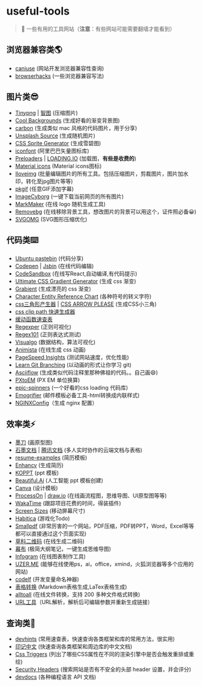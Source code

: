 # useful-tools
> 🔨 一些有用的工具网站（**注意**：有些网站可能需要翻墙才能看到）

## 浏览器兼容类🌎

  * [caniuse](https://caniuse.com/) (网站开发浏览器兼容性查询)
  * [browserhacks](http://browserhacks.com/) (一些浏览器兼容写法)

## 图片类😎

  * [Tinypng](https://tinypng.com/) | [智图](http://zhitu.isux.us/) (压缩图片)
  * [Cool Backgrounds](https://coolbackgrounds.io/) (生成好看的渐变背景图)
  * [carbon](https://carbon.now.sh/?bg=rgba(171,%20184,%20195,%201)&t=seti&wt=none&l=auto&ds=true&dsyoff=20px&dsblur=68px&wc=true&wa=true&pv=48px&ph=32px&ln=false&fm=Hack&fs=14px&si=false&es=2x&wm=false) (生成类似 mac 风格的代码图片，用于分享)  
  * [Unsplash Source](https://source.unsplash.com/) (生成随机图片) 
  * [CSS Sprite Generator](https://spritegen.website-performance.org/) (生成雪碧图)
  * [iconfont](http://www.iconfont.cn/plus) (阿里巴巴矢量图标库)
  * [Preloaders](https://icons8.com/preloaders/) | [LOADING.IO](https://loading.io/) (加载图，**有些是收费的**)
  * [Material icons](https://material.io/tools/icons/?style=baseline) (Material icons图标)
  * [Iloveimg](https://www.iloveimg.com/zh-cn) (批量编辑图片的所有工具。包括压缩图片，剪裁图片，图片加水印，转化至jpg图片等等)
  * [pkgif](https://www.pkgif.net/) (任意GIF添加字幕)
  * [ImageCyborg](https://imagecyborg.com/) (一键下载当前网页的所有图片)
  * [MarkMaker](http://emblemmatic.org/markmaker/#/) (在线 logo 随机生成工具)
  * [Removebg](https://www.remove.bg/) (在线移除背景工具，想改图片的背景可以用这个，证件照必备😀)
  * [SVGOMG](https://jakearchibald.github.io/svgomg/) (SVG图形压缩优化)

 ## 代码类⌨️

  * [Ubuntu pastebin](https://paste.ubuntu.com/) (代码分享)
  * [Codepen](https://codepen.io/pens/) | [Jsbin](http://jsbin.com/) (在线代码编辑)
  * [CodeSandbox](https://codesandbox.io/) (在线写React,自动编译,有代码提示)
  * [Ultimate CSS Gradient Generator](http://www.colorzilla.com/gradient-editor/) (生成 css 渐变)
  * [Grabient](https://www.grabient.com/) (生成漂亮的 css 渐变)
  * [Character Entity Reference Chart](https://dev.w3.org/html5/html-author/charref) (各种符号的转义字符)
  * [css三角形产生器](http://apps.eky.hk/css-triangle-generator/zh-hant) | [CSS ARROW PLEASE](http://www.cssarrowplease.com/) (生成CSS小三角) 
  * [css clip path 快速生成器](https://bennettfeely.com/clippy/) 
  * [缓动函数速查表](https://easings.net/)
  * [Regexper](https://regexper.com/) (正则可视化)
  * [Regex101](https://regex101.com/) (正则表达式测试)
  * [Visualgo](https://visualgo.net/en) (数据结构，算法可视化)
  * [Animista](http://animista.net/) (在线生成 css 动画)
  * [PageSpeed Insights](https://developers.google.com/speed/pagespeed/insights/) (测试网站速度，优化性能)
  * [Learn Git Branching](https://learngitbranching.js.org/) (以动画的形式让你学习 git)
  * [Asciiflow](http://asciiflow.com/) (生成类似代码注释里那种佛祖的代码。。自己画😄)
  * [PXtoEM](http://pxtoem.com/) (PX EM 单位换算)
  * [epic-spinners](http://epic-spinners.epicmax.co/#/) (一个好看的css loading 代码库)
  * [Emogrifier](https://www.myintervals.com/emogrifier.php) (邮件模板必备工具-html转换成内联样式)
  * [NGINXConfig](https://www.digitalocean.com/community/tools/nginx)（生成 nginx 配置）

## 效率类⚡️

  * [墨刀](https://modao.cc/) (画原型图)
  * [石墨文档](https://shimo.im/) | [腾讯文档](https://docs.qq.com/) (多人实时协作的云端文档与表格)
  * [resume-examples](https://www.hloom.com/resume-examples/) (简历模板)
  * [Enhancv](https://enhancv.com/) (生成简历)
  * [KOPPT](http://www.koppt.cn/index) (ppt 模板)
  * [Beautiful.Ai](https://about.beautiful.ai/) (人工智能 ppt 模板创建)
  * [Canva](https://www.canva.com/templates/) (设计模板)
  * [ProcessOn](https://www.processon.com/;jsessionid=EC0CB59BD105F6FD0294417AB0B0CC22.jvm1) | [draw.io](https://www.draw.io/) (在线画流程图，思维导图、UI原型图等等)
  * [WakaTime](https://wakatime.com/) (跟踪项目花费的时间，得装插件)
  * [Screen Sizes](http://screensiz.es/) (移动屏幕尺寸)
  * [Habitica](https://habitica.com/) (游戏化Todo)
  * [Smallpdf](https://smallpdf.com/) (非常厉害的一个网站，PDF压缩，PDF转PPT，Word，Excel等等都可以直接通过这个页面实现)
  * [草料二维码](https://cli.im/) (在线生成二维码)
  * [幕布](https://mubu.com/) (极简大纲笔记，一键生成思维导图)
  * [Infogram](https://infogram.com/) (在线图表制作工具)
  * [UZER.ME](https://uzer.me/) (能够在线使用ps，ai，office，xmind，火狐浏览器等多个应用的网站)
  * [codelf](https://unbug.github.io/codelf/) (开发变量命名神器)
  * [表格转换](https://tableconvert.com/) (Markdown表格生成,LaTex表格生成)
  * [alltoall](https://www.alltoall.net/) (在线文件转换，支持 200 多种文件格式转换)
  * [URL工具](https://www.huatools.com/urlparam-format/)（URL解析，解析后可编辑参数并重新生成链接）

## 查询类🔎

 * [devhints](https://devhints.io/) (常用速查表，快速查询各类框架和库的常用方法，很实用)
 * [印记中文](https://docschina.org/) (快速查询各类框架和周边库的中文文档)
 * [Css Triggers](https://csstriggers.com/) (列出了哪些CSS属性在不同的渲染引擎中是否会触发重排或重绘)
 * [Security Headers](https://securityheaders.com/) (搜索网站是否有不安全的头部 header 设置，并会评分)
 * [devdocs](https://devdocs.io/) (各种编程语言 API 文档)
